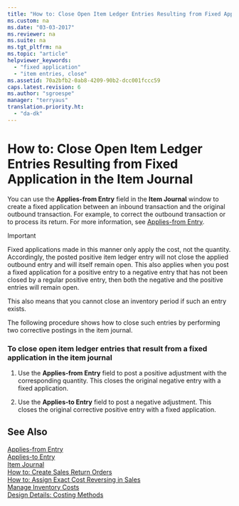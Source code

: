```yaml
---
title: "How to: Close Open Item Ledger Entries Resulting from Fixed Application in the Item Journal"
ms.custom: na
ms.date: "03-03-2017"
ms.reviewer: na
ms.suite: na
ms.tgt_pltfrm: na
ms.topic: "article"
helpviewer_keywords: 
  - "fixed application"
  - "item entries, close"
ms.assetid: 70a2bfb2-0ab8-4209-90b2-dcc001fccc59
caps.latest.revision: 6
ms.author: "sgroespe"
manager: "terryaus"
translation.priority.ht: 
  - "da-dk"
---
```

# How to: Close Open Item Ledger Entries Resulting from Fixed Application in the Item Journal
You can use the **Applies\-from Entry** field in the **Item Journal** window to create a fixed application between an inbound transaction and the original outbound transaction. For example, to correct the outbound transaction or to process its return. For more information, see [Applies\-from Entry](../Topic/\($%20T_83_5807%20Applies-from%20Entry%20$\).md).  
  
> [!IMPORTANT]  
>  Fixed applications made in this manner only apply the cost, not the quantity. Accordingly, the posted positive item ledger entry will not close the applied outbound entry and will itself remain open. This also applies when you post a fixed application for a positive entry to a negative entry that has not been closed by a regular positive entry, then both the negative and the positive entries will remain open.  
>   
>  This also means that you cannot close an inventory period if such an entry exists.  
  
 The following procedure shows how to close such entries by performing two corrective postings in the item journal.  
  
### To close open item ledger entries that result from a fixed application in the item journal  
  
1.  Use the **Applies\-from Entry** field to post a positive adjustment with the corresponding quantity. This closes the original negative entry with a fixed application.  
  
2.  Use the **Applies\-to Entry** field to post a negative adjustment. This closes the original corrective positive entry with a fixed application.  
  
## See Also  
 [Applies\-from Entry](../Topic/\($%20T_83_5807%20Applies-from%20Entry%20$\).md)   
 [Applies\-to Entry](../Topic/\($%20T_83_29%20Applies-to%20Entry%20$\).md)   
 [Item Journal](assetId:///dfc0499a-34a8-42f6-9538-cf9c8e42fd31)   
 [How to: Create Sales Return Orders](../Sales/how-to-create-sales-return-orders.md)   
 [How to: Assign Exact Cost Reversing in Sales](../Finance/how-to-assign-exact-cost-reversing-in-sales.md)   
 [Manage Inventory Costs](../Finance/manage-inventory-costs.md)   
 [Design Details: Costing Methods](../ApplicationDesign/design-details-costing-methods.md)